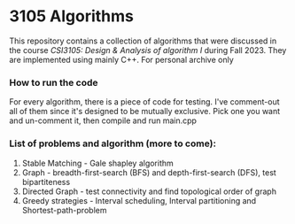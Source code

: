 # 3105 Algorithms
This repository contains a collection of algorithms that were discussed in the course *CSI3105: Design & Analysis of algorithm I* during Fall 2023. They are implemented using mainly C++.
For personal archive only

### How to run the code
For every algorithm, there is a piece of code for testing. I've comment-out all of them since it's designed to be mutually exclusive. Pick one you want and un-comment it, then compile and run main.cpp

### List of problems and algorithm (more to come):
1. Stable Matching - Gale shapley algorithm
2. Graph - breadth-first-search (BFS) and depth-first-search (DFS), test bipartiteness
3. Directed Graph - test connectivity and find topological order of graph
4. Greedy strategies - Interval scheduling, Interval partitioning and Shortest-path-problem
